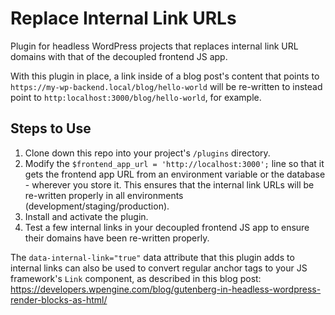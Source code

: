 # Replace Internal Link URLs

Plugin for headless WordPress projects that replaces internal link URL domains with that of the decoupled frontend JS app.

With this plugin in place, a link inside of a blog post's content that points to `https://my-wp-backend.local/blog/hello-world` will be re-written to instead point to `http:localhost:3000/blog/hello-world`, for example.

## Steps to Use

1. Clone down this repo into your project's `/plugins` directory.
1. Modify the `$frontend_app_url = 'http://localhost:3000';` line so that it gets the frontend app URL from an environment variable or the database - wherever you store it. This ensures that the internal link URLs will be re-written properly in all environments (development/staging/production).
1. Install and activate the plugin.
1. Test a few internal links in your decoupled frontend JS app to ensure their domains have been re-written properly.

The `data-internal-link="true"` data attribute that this plugin adds to internal links can also be used to convert regular anchor tags to your JS framework's `Link` component, as described in this blog post:
https://developers.wpengine.com/blog/gutenberg-in-headless-wordpress-render-blocks-as-html/
